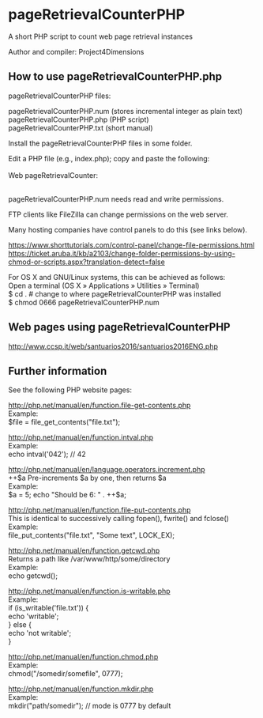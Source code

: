 # pageRetrievalCounterPHP

A short PHP script to count web page retrieval instances

Author and compiler: Project4Dimensions


How to use pageRetrievalCounterPHP.php
--------------------------------------

pageRetrievalCounterPHP files:

  pageRetrievalCounterPHP.num (stores incremental integer as plain text)  
  pageRetrievalCounterPHP.php (PHP script)  
  pageRetrievalCounterPHP.txt (short manual)

Install the pageRetrievalCounterPHP files in some folder.

Edit a PHP file (e.g., index.php); copy and paste the following:  
<span>  
    Web pageRetrievalCounter:  
    <?php  
    $file = "pageRetrievalCounterPHP.num";  
        $current = file_get_contents($file);  
        $current = intval($current);  
        // Write contents to a file  
        // using the LOCK_EX flag to prevent anyone else writing to the file at the same time  
        file_put_contents($file, ++$current, LOCK_EX);  
        echo file_get_contents($file);  
    ?>  
</span>

pageRetrievalCounterPHP.num needs read and write permissions.

FTP clients like FileZilla can change permissions on the web server.

Many hosting companies have control panels to do this (see links below).

https://www.shorttutorials.com/control-panel/change-file-permissions.html  
https://ticket.aruba.it/kb/a2103/change-folder-permissions-by-using-chmod-or-scripts.aspx?translation-detect=false

For OS X and GNU/Linux systems, this can be achieved as follows:  
    Open a terminal (OS X » Applications » Utilities » Terminal)  
    $ cd . # change to where pageRetrievalCounterPHP was installed  
    $ chmod  0666 pageRetrievalCounterPHP.num  


Web pages using pageRetrievalCounterPHP
---------------------------------------

http://www.ccsp.it/web/santuarios2016/santuarios2016ENG.php


Further information
-------------------

See the following PHP website pages:

http://php.net/manual/en/function.file-get-contents.php  
    Example:  
    $file = file_get_contents("file.txt");  

http://php.net/manual/en/function.intval.php  
    Example:  
    echo intval('042'); // 42  

http://php.net/manual/en/language.operators.increment.php  
    ++$a  Pre-increments $a by one, then returns $a  
    Example:  
    $a = 5;  
    echo "Should be 6: " . ++$a;

http://php.net/manual/en/function.file-put-contents.php  
    This is identical to successively calling fopen(), fwrite() and fclose()  
    Example:  
    file_put_contents("file.txt", "Some text", LOCK_EX);  

http://php.net/manual/en/function.getcwd.php  
    Returns a path like /var/www/http/some/directory  
    Example:  
    echo getcwd();  

http://php.net/manual/en/function.is-writable.php  
    Example:  
    if (is_writable('file.txt')) {  
        echo 'writable';  
    } else {  
        echo 'not writable';  
    }

http://php.net/manual/en/function.chmod.php  
    Example:  
    chmod("/somedir/somefile", 0777);  

http://php.net/manual/en/function.mkdir.php  
    Example:  
    mkdir("path/somedir");  // mode is 0777 by default  
